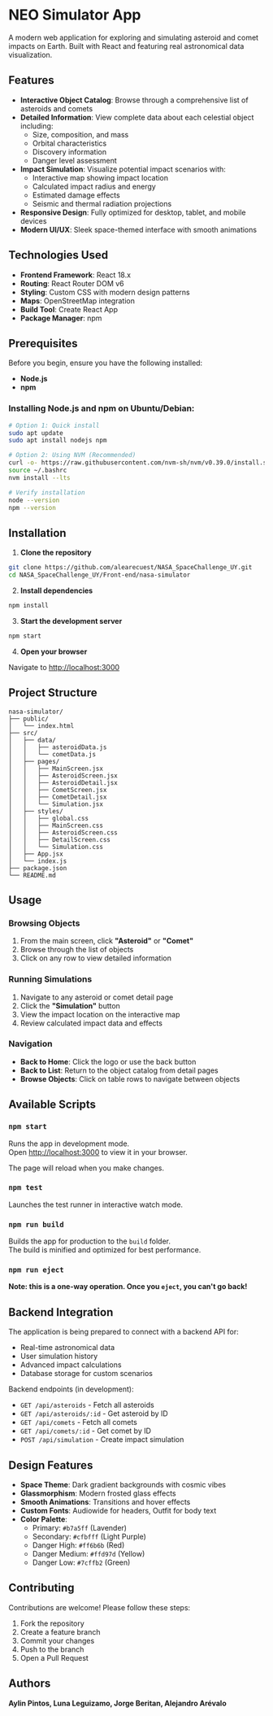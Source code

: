 # NEO Simulator App

A modern web application for exploring and simulating asteroid and comet impacts on Earth. Built with React and featuring real astronomical data visualization.

## Features

- **Interactive Object Catalog**: Browse through a comprehensive list of asteroids and comets
- **Detailed Information**: View complete data about each celestial object including:
  - Size, composition, and mass
  - Orbital characteristics
  - Discovery information
  - Danger level assessment
- **Impact Simulation**: Visualize potential impact scenarios with:
  - Interactive map showing impact location
  - Calculated impact radius and energy
  - Estimated damage effects
  - Seismic and thermal radiation projections
- **Responsive Design**: Fully optimized for desktop, tablet, and mobile devices
- **Modern UI/UX**: Sleek space-themed interface with smooth animations

## Technologies Used

- **Frontend Framework**: React 18.x
- **Routing**: React Router DOM v6
- **Styling**: Custom CSS with modern design patterns
- **Maps**: OpenStreetMap integration
- **Build Tool**: Create React App
- **Package Manager**: npm

## Prerequisites

Before you begin, ensure you have the following installed:

- **Node.js** 
- **npm**

### Installing Node.js and npm on Ubuntu/Debian:

```bash
# Option 1: Quick install
sudo apt update
sudo apt install nodejs npm

# Option 2: Using NVM (Recommended)
curl -o- https://raw.githubusercontent.com/nvm-sh/nvm/v0.39.0/install.sh | bash
source ~/.bashrc
nvm install --lts

# Verify installation
node --version
npm --version
```

## Installation

1. **Clone the repository**

```bash
git clone https://github.com/alearecuest/NASA_SpaceChallenge_UY.git
cd NASA_SpaceChallenge_UY/Front-end/nasa-simulator
```

2. **Install dependencies**

```bash
npm install
```

3. **Start the development server**

```bash
npm start
```

4. **Open your browser**

Navigate to [http://localhost:3000](http://localhost:3000)

## Project Structure

```
nasa-simulator/
├── public/
│   └── index.html
├── src/
│   ├── data/
│   │   ├── asteroidData.js
│   │   └── cometData.js
│   ├── pages/
│   │   ├── MainScreen.jsx
│   │   ├── AsteroidScreen.jsx
│   │   ├── AsteroidDetail.jsx
│   │   ├── CometScreen.jsx
│   │   ├── CometDetail.jsx
│   │   └── Simulation.jsx
│   ├── styles/
│   │   ├── global.css 
│   │   ├── MainScreen.css
│   │   ├── AsteroidScreen.css
│   │   ├── DetailScreen.css
│   │   └── Simulation.css
│   ├── App.jsx
│   └── index.js
├── package.json
└── README.md
```

## Usage

### Browsing Objects

1. From the main screen, click **"Asteroid"** or **"Comet"**
2. Browse through the list of objects
3. Click on any row to view detailed information

### Running Simulations

1. Navigate to any asteroid or comet detail page
2. Click the **"Simulation"** button
3. View the impact location on the interactive map
4. Review calculated impact data and effects

### Navigation

- **Back to Home**: Click the logo or use the back button
- **Back to List**: Return to the object catalog from detail pages
- **Browse Objects**: Click on table rows to navigate between objects

## Available Scripts

### `npm start`

Runs the app in development mode.  
Open [http://localhost:3000](http://localhost:3000) to view it in your browser.

The page will reload when you make changes.

### `npm test`

Launches the test runner in interactive watch mode.

### `npm run build`

Builds the app for production to the `build` folder.  
The build is minified and optimized for best performance.

### `npm run eject`

**Note: this is a one-way operation. Once you `eject`, you can't go back!**

## Backend Integration

The application is being prepared to connect with a backend API for:

- Real-time astronomical data
- User simulation history
- Advanced impact calculations
- Database storage for custom scenarios

Backend endpoints (in development):
- `GET /api/asteroids` - Fetch all asteroids
- `GET /api/asteroids/:id` - Get asteroid by ID
- `GET /api/comets` - Fetch all comets
- `GET /api/comets/:id` - Get comet by ID
- `POST /api/simulation` - Create impact simulation

## Design Features

- **Space Theme**: Dark gradient backgrounds with cosmic vibes
- **Glassmorphism**: Modern frosted glass effects
- **Smooth Animations**: Transitions and hover effects
- **Custom Fonts**: Audiowide for headers, Outfit for body text
- **Color Palette**:
  - Primary: `#b7a5ff` (Lavender)
  - Secondary: `#cfbfff` (Light Purple)
  - Danger High: `#ff6b6b` (Red)
  - Danger Medium: `#ffd97d` (Yellow)
  - Danger Low: `#7cffb2` (Green)

## Contributing

Contributions are welcome! Please follow these steps:

1. Fork the repository
2. Create a feature branch
3. Commit your changes
4. Push to the branch
5. Open a Pull Request

## Authors

**Aylin Pintos, Luna Leguizamo, Jorge Beritan, Alejandro Arévalo** 
